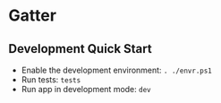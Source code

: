 # Gatter

## Development Quick Start

* Enable the development environment: `. ./envr.ps1`
* Run tests: `tests`
* Run app in development mode: `dev`